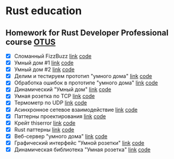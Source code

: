 # Rust education

## Homework for Rust Developer Professional course [OTUS](https://otus.ru/lessons/rust-developer/)

- [x] Сломанный FizzBuzz [link](./homework%20tasks/1%20-%20Сломанный%20FizzBuzz.md) [code](https://github.com/Pi1at/rust_education_homework/tree/task-1/broken-fizzbuzz)
- [x] Умный дом #1 [link](./homework%20tasks/2%20-%20Умный%20дом.md) [code](https://github.com/Pi1at/rust_education_homework/tree/task-2/smarthome)
- [x] Умный дом #2 [link](./homework%20tasks/3%20-%20Умный%20дом%20№2.md) [code](https://github.com/Pi1at/rust_education_homework/tree/task-3/smarthome)
- [x] Делим и тестируем прототип "умного дома" [link](./homework%20tasks/4%20-%20Делим%20и%20тестируем%20прототип%20"умного%20дома".md) [code](https://github.com/Pi1at/rust_education_homework/tree/task-4/smarthome)
- [x] Обработка ошибок в прототипе "умного дома" [link](./homework%20tasks/5%20-%20Обработка%20ошибок%20в%20прототипе%20"умного%20дома".md) [code](https://github.com/Pi1at/rust_education_homework/tree/task-5/smarthome)
- [x] Динамический "Умный дом" [link](./homework%20tasks/6%20-%20Динамический%20"Умный%20дом".md) [code](https://github.com/Pi1at/rust_education_homework/tree/task-6/smarthome)
- [x] Умная розетка по TCP [link](./homework%20tasks/7%20-%20Умная%20розетка%20по%20TCP.md) [code](https://github.com/Pi1at/rust_education_homework/tree/task-7/smarthome)
- [x] Термометр по UDP [link](./homework%20tasks/8%20-%20Термометр%20по%20UDP.md) [code](https://github.com/Pi1at/rust_education_homework/tree/task-8/smarthome)
- [x] Асинхронное сетевое взаимодействие [link](./homework%20tasks/9%20-%20Асинхронное%20сетевое%20взаимодействие.md) [code](https://github.com/Pi1at/rust_education_homework/tree/task-9/smarthome)
- [x] Паттерны проектирования [link](./homework%20tasks/10%20-%20Паттерны%20проектирования.md) [code](https://github.com/Pi1at/rust_education_homework/tree/task-10/patterns)
- [x] Крейт thiserror [link](./homework%20tasks/11%20-%20Крейт%20thiserror.md) [code](https://github.com/Pi1at/rust_education_homework/tree/task-11/smarthome)
- [x] Rust паттерны [link](./homework%20tasks/12%20-%20Rust%20паттерны.md) [code](https://github.com/Pi1at/rust_education_homework/tree/task-12/patterns_rust)
- [x] Веб-сервер "умного дома" [link](./homework%20tasks/13%20-%20Веб-сервер%20"умного%20дома".md) [code](https://github.com/Pi1at/rust_education_homework/tree/task-13/smarthome)
- [x] Графический интерфейс "Умной розетки" [link](./homework%20tasks/14%20-%20Графический%20интерфейс%20"Умной%20розетки".md) [code](https://github.com/Pi1at/rust_education_homework/tree/task-14/smarthome)
- [x] Динамическая библиотека "Умная розетка" [link](./homework%20tasks/15%20-%20Динамическая%20библиотека%20"Умная%20розетка".md) [code](https://github.com/Pi1at/rust_education_homework/tree/task-15/smarthome/crates/libs/ffi-plug-socket)
